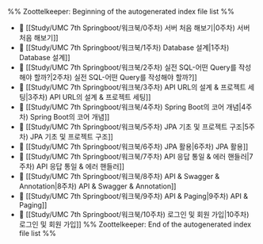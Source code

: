 %% Zoottelkeeper: Beginning of the autogenerated index file list  %%
- 📄 [[Study/UMC 7th Springboot/워크북/0주차) 서버 처음 해보기|0주차) 서버 처음 해보기]]
- 📄 [[Study/UMC 7th Springboot/워크북/1주차) Database 설계|1주차) Database 설계]]
- 📄 [[Study/UMC 7th Springboot/워크북/2주차) 실전 SQL-어떤 Query를 작성해야 할까?|2주차) 실전 SQL-어떤 Query를 작성해야 할까?]]
- 📄 [[Study/UMC 7th Springboot/워크북/3주차) API URL의 설계 & 프로젝트 세팅|3주차) API URL의 설계 & 프로젝트 세팅]]
- 📄 [[Study/UMC 7th Springboot/워크북/4주차) Spring Boot의 코어 개념|4주차) Spring Boot의 코어 개념]]
- 📄 [[Study/UMC 7th Springboot/워크북/5주차) JPA 기초 및 프로젝트 구조|5주차) JPA 기초 및 프로젝트 구조]]
- 📄 [[Study/UMC 7th Springboot/워크북/6주차) JPA 활용|6주차) JPA 활용]]
- 📄 [[Study/UMC 7th Springboot/워크북/7주차) API 응답 통일 & 에러 핸들러|7주차) API 응답 통일 & 에러 핸들러]]
- 📄 [[Study/UMC 7th Springboot/워크북/8주차) API & Swagger & Annotation|8주차) API & Swagger & Annotation]]
- 📄 [[Study/UMC 7th Springboot/워크북/9주차) API & Paging|9주차) API & Paging]]
- 📄 [[Study/UMC 7th Springboot/워크북/10주차) 로그인 및 회원 가입|10주차) 로그인 및 회원 가입]]
%% Zoottelkeeper: End of the autogenerated index file list  %%
